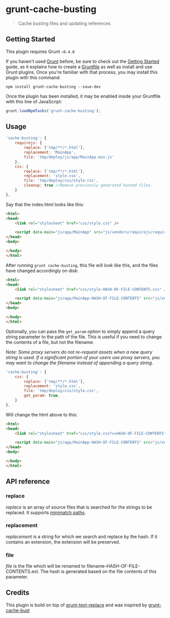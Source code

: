 grunt-cache-busting
===================
> Cache busting files and updating references

## Getting Started
This plugin requires Grunt `~0.4.0`

If you haven't used [Grunt](http://gruntjs.com/) before, be sure to check out the [Getting Started](http://gruntjs.com/getting-started) guide, as it explains how to create a [Gruntfile](http://gruntjs.com/sample-gruntfile) as well as install and use Grunt plugins. Once you're familiar with that process, you may install this plugin with this command:

```shell
npm install grunt-cache-busting --save-dev
```

Once the plugin has been installed, it may be enabled inside your Gruntfile with this line of JavaScript:

```js
grunt.loadNpmTasks('grunt-cache-busting');
```

[grunt]: http://gruntjs.com/
[getting_started]: https://github.com/gruntjs/grunt/wiki/Getting-started#the-gruntfile


## Usage

```javascript
'cache-busting': {
	requirejs: {
		replace: ['tmp/**/*.html'],
		replacement: 'MainApp',
		file: 'tmp/deploy/js/app/MainApp.min.js'
	},
	css: {
		replace: ['tmp/**/*.html'],
		replacement: 'style.css',
		file: 'tmp/deploy/css/style.css',
		cleanup: true //Remove previously generated hashed files.
	}
},
```

Say that the index.html looks like this:

```html
<html>
<head>
	<link rel="stylesheet" href="css/style.css" />

	<script data-main="js/app/MainApp" src="js/vendors/requirejs/require.js"></script>
</head>
<body>

</body>
</html>
```

After running ```grunt cache-busting```, this file will look like this, and the files have changed accordingly on disk:
```html
<html>
<head>
	<link rel="stylesheet" href="css/style-HASH-OF-FILE-CONTENTS.css" />

	<script data-main="js/app/MainApp-HASH-OF-FILE-CONTENTS" src="js/vendors/requirejs/require.js"></script>
</head>
<body>

</body>
</html>
```

Optionally, you can pass the `get_param` option to simply append a query string parameter to the path of the file. This is useful if you need to change the contents of a file, but not the filename.

*Note: Some proxy servers do not re-request assets when a new query string is used. If a significant portion of your users use proxy servers, you may want to change the filename instead of appending a query string.*

```javascript
'cache-busting': {
	css: {
		replace: ['tmp/**/*.html'],
		replacement: 'style.css',
		file: 'tmp/deploy/css/style.css',
		get_param: true,
	}
},
```

Will change the html above to this:
```html
<html>
<head>
	<link rel="stylesheet" href="css/style.css?v=HASH-OF-FILE-CONTENTS" />

	<script data-main="js/app/MainApp-HASH-OF-FILE-CONTENTS" src="js/vendors/requirejs/require.js"></script>
</head>
<body>

</body>
</html>
```


## API reference
### replace
*replace* is an array of source files that is searched for the strings to be replaced.
It supports [minimatch paths](https://github.com/isaacs/minimatch).

### replacement
*replacement* is a string for which we search and replace by the hash. If it contains an extension, the extension will be preserved.

### file
*file* is the file which will be renamed to filename-HASH-OF-FILE-CONTENTS.ext. The hash is generated based on the file
contents of this parameter.

## Credits
This plugin is build on top of [grunt-text-replace](https://github.com/yoniholmes/grunt-text-replace/) and was inspired by [grunt-cache-bust](https://github.com/hollandben/grunt-cache-bust)
